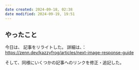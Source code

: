 ```yaml
---
date created: 2024-09-18, 02:38
date modified: 2024-09-19, 19:51
---
```


## やったこと

今日は、
記事をリライトした。
詳細は、：
https://zenn.dev/kazzyfrog/articles/next-image-response-guide

そして、同様にいくつかの記事へのリンクを修正・追記した。
